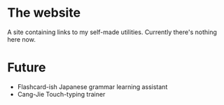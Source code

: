 # The website
A site containing links to my self-made utilities. 
Currently there's nothing here now.

# Future
* Flashcard-ish Japanese grammar learning assistant
* Cang-Jie Touch-typing trainer